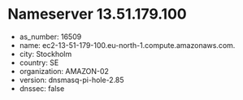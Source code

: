 # Nameserver 13.51.179.100

* as_number: 16509
* name: ec2-13-51-179-100.eu-north-1.compute.amazonaws.com.
* city: Stockholm
* country: SE
* organization: AMAZON-02
* version: dnsmasq-pi-hole-2.85
* dnssec: false
